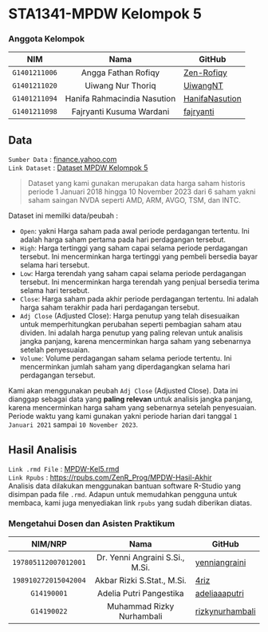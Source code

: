 # STA1341-MPDW Kelompok 5
### Anggota Kelompok
|    **NIM**    |            **Nama**           | **GitHub**                                          |
|:-------------:|:-----------------------------:|-----------------------------------------------------|
| `G1401211006` |      Angga Fathan Rofiqy      | [Zen-Rofiqy](https://github.com/Zen-Rofiqy )        |
| `G1401211020` |       Uiwang Nur Thoriq       | [UiwangNT](https://github.com/UiwangNT)             |
| `G1401211094` | Hanifa   Rahmacindia Nasution | [HanifaNasution](https://github.com/HanifaNasution) |
| `G1401211098` |   Fajryanti   Kusuma Wardani  | [fajryanti](http://github.com/fajryanti)            |
  
## Data
`Sumber Data` : [finance.yahoo.com](https://finance.yahoo.com/)  
`Link Dataset` : [Dataset MPDW Kelompok 5](https://finance.yahoo.com/)  
> Dataset yang kami gunakan merupakan data harga saham historis periode 1 Januari 2018 hingga 10 November 2023 dari 6 saham yakni saham saingan NVDA seperti AMD, ARM, AVGO, TSM, dan INTC.  

Dataset ini memilki data/peubah :
* `Open`: yakni Harga saham pada awal periode perdagangan tertentu. Ini adalah harga saham pertama pada hari perdagangan tersebut.
* `High`: Harga tertinggi yang saham capai selama periode perdagangan tersebut. Ini mencerminkan harga tertinggi yang pembeli bersedia bayar selama hari tersebut.
* `Low`: Harga terendah yang saham capai selama periode perdagangan tersebut. Ini mencerminkan harga terendah yang penjual bersedia terima selama hari tersebut.
* `Close`: Harga saham pada akhir periode perdagangan tertentu. Ini adalah harga saham terakhir pada hari perdagangan tersebut.
* `Adj Close` (Adjusted Close): Harga penutup yang telah disesuaikan untuk memperhitungkan perubahan seperti pembagian saham atau dividen. Ini adalah harga penutup yang paling relevan untuk analisis jangka panjang, karena mencerminkan harga saham yang sebenarnya setelah penyesuaian.
* `Volume`: Volume perdagangan saham selama periode tertentu. Ini mencerminkan jumlah saham yang diperdagangkan selama hari perdagangan tersebut.
  
Kami akan menggunakan peubah `Adj Close` (Adjusted Close). Data ini dianggap sebagai data yang **paling relevan** untuk analisis jangka panjang, karena mencerminkan harga saham yang sebenarnya setelah penyesuaian. Periode waktu yang kami gunakan yakni periode harian dari tanggal `1 Januari 2021` sampai `10 November 2023`.  

## Hasil Analisis
`Link .rmd File` : [MPDW-Kel5.rmd](https://finance.yahoo.com/)  
`Link Rpubs` : https://rpubs.com/ZenR_Prog/MPDW-Hasil-Akhir  
Analisis data dilakukan menggunakan bantuan software R-Studio yang disimpan pada file `.rmd`. 
Adapun untuk memudahkan pengguna untuk membaca, kami juga menyediakan link `rpubs` yang sudah diberikan diatas.


### Mengetahui Dosen dan Asisten Praktikum
|      **NIM/NRP**     |             **Nama**            | **GitHub**                                           |
|:--------------------:|:-------------------------------:|------------------------------------------------------|
| `197805112007012001` | Dr. Yenni Angraini S.Si., M.Si. | [yenniangraini](https://github.com/yenniangraini)    |
| `198910272015042004` |    Akbar Rizki S.Stat., M.Si.   | [4riz](https://github.com/4riz)                      |
|      `G14190001`     |     Adelia Putri Pangestika     | [adeliaaaputri](https://github.com/adeliaaaputri)    |
|      `G14190022`     |    Muhammad Rizky Nurhambali    | [rizkynurhambali](http://github.com/rizkynurhambali) |
